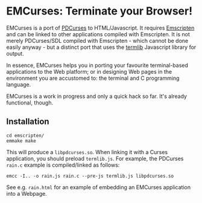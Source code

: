 # EMCurses: Terminate your Browser!

EMCurses is a port of [PDCurses](http://pdcurses.sourceforge.net/) to HTML/Javascript.
It requires [Emscripten](https://github.com/kripken/emscripten) and can be linked to
other applications compiled with Emscripten.
It is not merely PDCurses/SDL compiled with Emscripten - which cannot be done easily
anyway - but a distinct port that uses the [termlib](http://www.masswerk.at/termlib/)
Javascript library for output.

In essence, EMCurses helps you in porting your favourite terminal-based applications to
the Web platform; or in designing Web pages in the environment you are accustomed to:
the terminal and C programming language.

EMCurses is a work in progress and only a quick hack so far.
It's already functional, though.

## Installation

    cd emscripten/
    emmake make

This will produce a `libpdcurses.so`. When linking it with
a Curses application, you should preload `termlib.js`.
For example, the PDCurses `rain.c` example is compiled/linked
as follows:

    emcc -I.. -o rain.js rain.c --pre-js termlib.js libpdcurses.so

See e.g. `rain.html` for an example of embedding an EMCurses
application into a Webpage.

